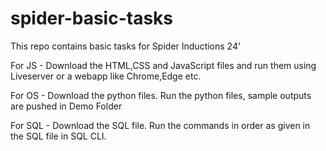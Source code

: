 # spider-basic-tasks
This repo contains basic tasks for Spider Inductions 24'

For JS - Download the HTML,CSS and JavaScript files and run them using Liveserver or a webapp like Chrome,Edge etc.

For OS - Download the python files. Run the python files, sample outputs are pushed in Demo Folder

For SQL - Download the SQL file. Run the commands in order as given in the SQL file in SQL CLI.
